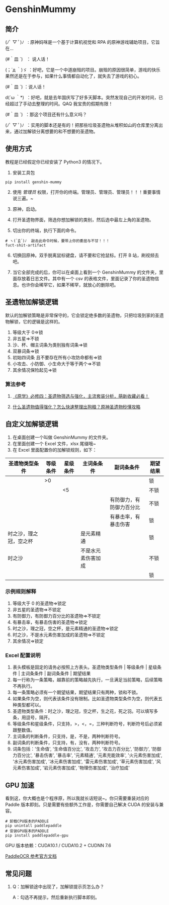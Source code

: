 # GenshinMummy

## 简介

(ﾉﾟ ▽ ﾟ)ﾉ &nbsp;&nbsp;: 原神妈咪是一个基于计算机视觉和 RPA 的原神游戏辅助项目，它旨在...

(#｀皿 ´) &nbsp;&nbsp;： 说人话！

(；´д ｀)ゞ ：好吧，它是一个中道崩殂的项目。崩殂的原因很简单，游戏的快乐果然还是在于参与，如果什么事情都自动化了，就失去了游戏的初心。

(#｀皿 ´)&nbsp;：说人话！

d(´ω ｀\*) &nbsp;：好吧，就是去年国庆写了好多天脚本。突然发现自己的开发时间，已经超过了手动去整理的时间。QAQ 我宝贵的假期有限！

(#｀皿 ´) &nbsp;：那这个项目还有什么意义吗？

(ﾉﾟ ▽ ﾟ)ﾉ&nbsp;&nbsp;：实用的脚本还是有的！把那些垃圾圣遗物从堆积如山的仓库里分离出来，通过加解锁分离想要的和不想要的圣遗物。

## 使用方式

教程是已经假定你已经安装了 Python3 的情况下。

1. 安装工具包

```shell
pip install genshin-mummy
```

2. 使用 _管理员_ 权限，打开你的终端。管理员、管理员、管理员！！！重要事情说三遍。~

3. 原神，启动。

4. 打开圣遗物界面，筛选你想加解锁的类别，然后选中最左上角的圣遗物。

5. 切出你的终端，执行下面的命令。

```shell
# ヽ(`Д´)ﾉ  敲击此命令时候，要带上你的委屈与不甘！！！
fuct-shit-artifact
```

6. 切换回原神。双手脱离鼠标键盘，请不要和它抢鼠标。打开 B 站，刷视频去吧。

7. 当它全部完成的后，你可以在桌面上看到一个 GenshinMummy 的文件夹，里面存放着日志文件。其中有一个 csv 的表格文件，里面记录了你的圣遗物信息。也许你会稀罕它，如果不稀罕，就放心的删除吧。

## 圣遗物加解锁逻辑

默认的加解锁策略是非常保守的，它会锁定绝多数的圣遗物，只把垃圾到家的圣遗物解锁，它的逻辑是这样的。

1. 等级大于 0=>锁
2. 非五星=>不锁
3. 沙、杯、帽主词条为类别独有词条=>锁
4. 双暴词条=>锁
5. 初始四词条 且不要存在所有小攻防命都有=>锁
6. 小攻击、小防御、小生命大于等于两个=>不锁
7. 其余情况保险起见=>锁

### 算法参考

1. [《原学》必修四：圣遗物筛选与强化，主流套装分析，萌新收藏必看！](https://www.bilibili.com/video/BV1sZ4y1e7h8)

2. [什么圣遗物值得强化？怎么快速整理出狗粮？原神圣遗物秒懂攻略](https://www.bilibili.com/video/BV1mB4y177a6)

## 自定义加解锁逻辑

1. 在桌面创建一个叫做 GenshinMummy 的文件夹。
2. 在里面创建一个 Excel 文件，xlsx 尾缀哦~
3. 在 Excel 里面配置你的加解锁规则，如下：

| 圣遗物类型条件         | 等级条件 | 星级条件 | 主词条条件         | 副词条条件               | 期望结果 |
| ---------------------- | -------- | -------- | ------------------ | ------------------------ | -------- |
|                        | >0       |          |                    |                          | 锁       |
|                        |          | <5       |                    |                          | 不锁     |
|                        |          |          |                    | 有防御力，有防御力百分比 | 不锁     |
|                        |          |          |                    | 有暴击率，有暴击伤害     | 锁       |
| 时之沙，理之冠，空之杯 |          |          | 是元素精通         |                          | 锁       |
| 时之沙                 |          |          | 不是水元素伤害加成 |                          | 不锁     |
|                        |          |          |                    |                          | 锁       |

### 示例规则解释

1. 等级大于 0 的圣遗物=>锁定
2. 非五星的圣遗物=>不锁定
3. 有防御力，有防御力百分比的圣遗物=>不锁定
4. 有暴击率，有暴击伤害的圣遗物=>锁定
5. 时之沙，理之冠，空之杯，是元素精通的圣遗物=>锁定
6. 时之沙，不是水元素伤害加成的圣遗物=>不锁定
7. 其余情况=>锁定

### Excel 配置说明

1. 表头模板是固定的请务必按照上方表头。圣遗物类型条件 | 等级条件 | 星级条件 | 主词条条件 | 副词条条件 | 期望结果
2. 每一行称为一条策略，越靠前的策略越先执行，一旦满足当前策略，后续策略不再执行。
3. 每一条策略必须有一个期望结果，期望结果只有两种，锁和不锁。
4. 如果条件为空，则代表该条件没有限制。比如圣遗物类型条件为空，则代表五种类型都可以。
5. 圣遗物类型条件：时之沙，理之冠，空之杯，生之花，死之羽。可以填写多条，用逗号，隔开。
6. 等级条件和星级条件，只支持，>，<，=，三种判断符号，判断符号后必须紧跟整数值。
7. 主词条的判断条件，只支持，是，不是，两种判断符号。
8. 副词条的判断条件，只支持，有，没有，两种判断符号。
9. 词条包括：'生命值', '生命值百分比', '攻击力', '攻击力百分比', '防御力', '防御力百分比',
   '暴击伤害', '暴击率', '元素精通', '元素充能效率', '火元素伤害加成', '水元素伤害加成',
   '冰元素伤害加成', '雷元素伤害加成', '草元素伤害加成', '风元素伤害加成', '岩元素伤害加成',
   '物理伤害加成', '治疗加成'

## GPU 加速

看到这，你大概也是个程序原，所以我就长话短说~。你只需要重装对应的 Paddle 版本即刻。只是需要有些额外工作是，你需要自己解决 CUDA 的安装与兼容。

```shell
# 卸载CPU版本的PADDLE
pip unintall paddlepaddle
# 安装GPU版本的PADDLE
pip install paddlepaddle-gpu
```

GPU 版本依赖：CUDA10.1 / CUDA10.2 + CUDNN 7.6

[PaddleOCR 参考官方文档](https://github.com/PaddlePaddle/PaddleOCR/blob/release/2.7/doc/doc_ch/environment.md)

## 常见问题

1. Q：加解锁途中出现了，加解锁提示页怎么办？

   A：勾选不再提示，然后重新执行脚本即刻。
